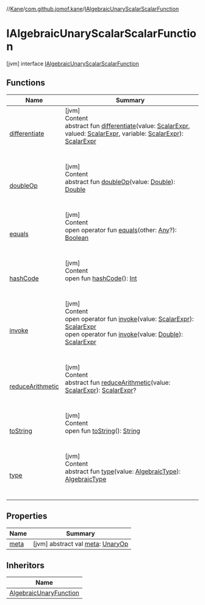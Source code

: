 //[Kane](../../index.md)/[com.github.jomof.kane](../index.md)/[IAlgebraicUnaryScalarScalarFunction](index.md)



# IAlgebraicUnaryScalarScalarFunction  
 [jvm] interface [IAlgebraicUnaryScalarScalarFunction](index.md)   


## Functions  
  
|  Name|  Summary| 
|---|---|
| <a name="com.github.jomof.kane/IAlgebraicUnaryScalarScalarFunction/differentiate/#com.github.jomof.kane.ScalarExpr#com.github.jomof.kane.ScalarExpr#com.github.jomof.kane.ScalarExpr/PointingToDeclaration/"></a>[differentiate](differentiate.md)| <a name="com.github.jomof.kane/IAlgebraicUnaryScalarScalarFunction/differentiate/#com.github.jomof.kane.ScalarExpr#com.github.jomof.kane.ScalarExpr#com.github.jomof.kane.ScalarExpr/PointingToDeclaration/"></a>[jvm]  <br>Content  <br>abstract fun [differentiate](differentiate.md)(value: [ScalarExpr](../-scalar-expr/index.md), valued: [ScalarExpr](../-scalar-expr/index.md), variable: [ScalarExpr](../-scalar-expr/index.md)): [ScalarExpr](../-scalar-expr/index.md)  <br><br><br>
| <a name="com.github.jomof.kane/IAlgebraicUnaryScalarScalarFunction/doubleOp/#kotlin.Double/PointingToDeclaration/"></a>[doubleOp](double-op.md)| <a name="com.github.jomof.kane/IAlgebraicUnaryScalarScalarFunction/doubleOp/#kotlin.Double/PointingToDeclaration/"></a>[jvm]  <br>Content  <br>abstract fun [doubleOp](double-op.md)(value: [Double](https://kotlinlang.org/api/latest/jvm/stdlib/kotlin/-double/index.html)): [Double](https://kotlinlang.org/api/latest/jvm/stdlib/kotlin/-double/index.html)  <br><br><br>
| <a name="kotlin/Any/equals/#kotlin.Any?/PointingToDeclaration/"></a>[equals](../../com.github.jomof.kane.impl.types/-double-algebraic-type/index.md#%5Bkotlin%2FAny%2Fequals%2F%23kotlin.Any%3F%2FPointingToDeclaration%2F%5D%2FFunctions%2F-1032410443)| <a name="kotlin/Any/equals/#kotlin.Any?/PointingToDeclaration/"></a>[jvm]  <br>Content  <br>open operator fun [equals](../../com.github.jomof.kane.impl.types/-double-algebraic-type/index.md#%5Bkotlin%2FAny%2Fequals%2F%23kotlin.Any%3F%2FPointingToDeclaration%2F%5D%2FFunctions%2F-1032410443)(other: [Any](https://kotlinlang.org/api/latest/jvm/stdlib/kotlin/-any/index.html)?): [Boolean](https://kotlinlang.org/api/latest/jvm/stdlib/kotlin/-boolean/index.html)  <br><br><br>
| <a name="kotlin/Any/hashCode/#/PointingToDeclaration/"></a>[hashCode](../../com.github.jomof.kane.impl.types/-double-algebraic-type/index.md#%5Bkotlin%2FAny%2FhashCode%2F%23%2FPointingToDeclaration%2F%5D%2FFunctions%2F-1032410443)| <a name="kotlin/Any/hashCode/#/PointingToDeclaration/"></a>[jvm]  <br>Content  <br>open fun [hashCode](../../com.github.jomof.kane.impl.types/-double-algebraic-type/index.md#%5Bkotlin%2FAny%2FhashCode%2F%23%2FPointingToDeclaration%2F%5D%2FFunctions%2F-1032410443)(): [Int](https://kotlinlang.org/api/latest/jvm/stdlib/kotlin/-int/index.html)  <br><br><br>
| <a name="com.github.jomof.kane/IAlgebraicUnaryScalarScalarFunction/invoke/#com.github.jomof.kane.ScalarExpr/PointingToDeclaration/"></a>[invoke](invoke.md)| <a name="com.github.jomof.kane/IAlgebraicUnaryScalarScalarFunction/invoke/#com.github.jomof.kane.ScalarExpr/PointingToDeclaration/"></a>[jvm]  <br>Content  <br>open operator fun [invoke](invoke.md)(value: [ScalarExpr](../-scalar-expr/index.md)): [ScalarExpr](../-scalar-expr/index.md)  <br>open operator fun [invoke](invoke.md)(value: [Double](https://kotlinlang.org/api/latest/jvm/stdlib/kotlin/-double/index.html)): [ScalarExpr](../-scalar-expr/index.md)  <br><br><br>
| <a name="com.github.jomof.kane/IAlgebraicUnaryScalarScalarFunction/reduceArithmetic/#com.github.jomof.kane.ScalarExpr/PointingToDeclaration/"></a>[reduceArithmetic](reduce-arithmetic.md)| <a name="com.github.jomof.kane/IAlgebraicUnaryScalarScalarFunction/reduceArithmetic/#com.github.jomof.kane.ScalarExpr/PointingToDeclaration/"></a>[jvm]  <br>Content  <br>abstract fun [reduceArithmetic](reduce-arithmetic.md)(value: [ScalarExpr](../-scalar-expr/index.md)): [ScalarExpr](../-scalar-expr/index.md)?  <br><br><br>
| <a name="kotlin/Any/toString/#/PointingToDeclaration/"></a>[toString](../../com.github.jomof.kane.impl.types/-object-kane-type/-companion/index.md#%5Bkotlin%2FAny%2FtoString%2F%23%2FPointingToDeclaration%2F%5D%2FFunctions%2F-1032410443)| <a name="kotlin/Any/toString/#/PointingToDeclaration/"></a>[jvm]  <br>Content  <br>open fun [toString](../../com.github.jomof.kane.impl.types/-object-kane-type/-companion/index.md#%5Bkotlin%2FAny%2FtoString%2F%23%2FPointingToDeclaration%2F%5D%2FFunctions%2F-1032410443)(): [String](https://kotlinlang.org/api/latest/jvm/stdlib/kotlin/-string/index.html)  <br><br><br>
| <a name="com.github.jomof.kane/IAlgebraicUnaryScalarScalarFunction/type/#com.github.jomof.kane.impl.types.AlgebraicType/PointingToDeclaration/"></a>[type](type.md)| <a name="com.github.jomof.kane/IAlgebraicUnaryScalarScalarFunction/type/#com.github.jomof.kane.impl.types.AlgebraicType/PointingToDeclaration/"></a>[jvm]  <br>Content  <br>abstract fun [type](type.md)(value: [AlgebraicType](../../com.github.jomof.kane.impl.types/-algebraic-type/index.md)): [AlgebraicType](../../com.github.jomof.kane.impl.types/-algebraic-type/index.md)  <br><br><br>


## Properties  
  
|  Name|  Summary| 
|---|---|
| <a name="com.github.jomof.kane/IAlgebraicUnaryScalarScalarFunction/meta/#/PointingToDeclaration/"></a>[meta](meta.md)| <a name="com.github.jomof.kane/IAlgebraicUnaryScalarScalarFunction/meta/#/PointingToDeclaration/"></a> [jvm] abstract val [meta](meta.md): [UnaryOp](../../com.github.jomof.kane.impl/-unary-op/index.md)   <br>


## Inheritors  
  
|  Name| 
|---|
| <a name="com.github.jomof.kane.impl.functions/AlgebraicUnaryFunction///PointingToDeclaration/"></a>[AlgebraicUnaryFunction](../../com.github.jomof.kane.impl.functions/-algebraic-unary-function/index.md)

